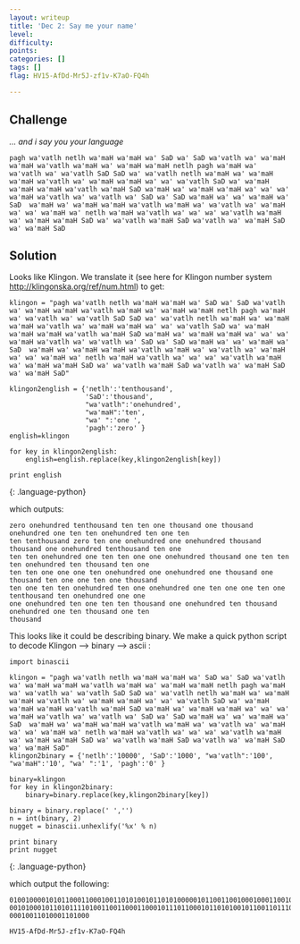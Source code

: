 ```yaml
---
layout: writeup
title: 'Dec 2: Say me your name'
level:
difficulty:
points:
categories: []
tags: []
flag: HV15-AfDd-Mr5J-zf1v-K7aO-FQ4h

---
```


## Challenge

*... and i say you your language*

    pagh wa'vatlh netlh wa'maH wa'maH wa' SaD wa' SaD wa'vatlh wa' wa'maH wa'maH wa'vatlh wa'maH wa' wa'maH wa'maH netlh pagh wa'maH wa' wa'vatlh wa' wa'vatlh SaD SaD wa' wa'vatlh netlh wa'maH wa' wa'maH wa'maH wa'vatlh wa' wa'maH wa'maH wa' wa' wa'vatlh SaD wa' wa'maH wa'maH wa'maH wa'vatlh wa'maH SaD wa'maH wa' wa'maH wa'maH wa' wa' wa' wa'maH wa'vatlh wa' wa'vatlh wa' SaD wa' SaD wa'maH wa' wa' wa'maH wa' SaD  wa'maH wa' wa'maH wa'maH wa'vatlh wa'maH wa' wa'vatlh wa' wa'maH wa' wa' wa'maH wa' netlh wa'maH wa'vatlh wa' wa' wa' wa'vatlh wa'maH wa' wa'maH wa'maH SaD wa' wa'vatlh wa'maH SaD wa'vatlh wa' wa'maH SaD wa' wa'maH SaD

## Solution

Looks like Klingon. We translate it (see here for Klingon number system
http://klingonska.org/ref/num.html) to get:

    klingon = "pagh wa'vatlh netlh wa'maH wa'maH wa' SaD wa' SaD wa'vatlh wa' wa'maH wa'maH wa'vatlh wa'maH wa' wa'maH wa'maH netlh pagh wa'maH wa' wa'vatlh wa' wa'vatlh SaD SaD wa' wa'vatlh netlh wa'maH wa' wa'maH wa'maH wa'vatlh wa' wa'maH wa'maH wa' wa' wa'vatlh SaD wa' wa'maH wa'maH wa'maH wa'vatlh wa'maH SaD wa'maH wa' wa'maH wa'maH wa' wa' wa' wa'maH wa'vatlh wa' wa'vatlh wa' SaD wa' SaD wa'maH wa' wa' wa'maH wa' SaD  wa'maH wa' wa'maH wa'maH wa'vatlh wa'maH wa' wa'vatlh wa' wa'maH wa' wa' wa'maH wa' netlh wa'maH wa'vatlh wa' wa' wa' wa'vatlh wa'maH wa' wa'maH wa'maH SaD wa' wa'vatlh wa'maH SaD wa'vatlh wa' wa'maH SaD wa' wa'maH SaD"

    klingon2english = {'netlh':'tenthousand',
                       'SaD':'thousand',
                       "wa'vatlh":'onehundred',
                       "wa'maH":'ten',
                       "wa' ":'one ',
                       'pagh':'zero' }
    english=klingon

    for key in klingon2english:
        english=english.replace(key,klingon2english[key])

    print english
{: .language-python}

which outputs:

    zero onehundred tenthousand ten ten one thousand one thousand onehundred one ten ten onehundred ten one ten
    ten tenthousand zero ten one onehundred one onehundred thousand thousand one onehundred tenthousand ten one
    ten ten onehundred one ten ten one one onehundred thousand one ten ten ten onehundred ten thousand ten one
    ten ten one one one ten onehundred one onehundred one thousand one thousand ten one one ten one thousand
    ten one ten ten onehundred ten one onehundred one ten one one ten one tenthousand ten onehundred one one
    one onehundred ten one ten ten thousand one onehundred ten thousand onehundred one ten thousand one ten
    thousand

This looks like it could be describing binary. We make a quick python
script to decode Klingon --> binary --> ascii :

    import binascii

    klingon = "pagh wa'vatlh netlh wa'maH wa'maH wa' SaD wa' SaD wa'vatlh wa' wa'maH wa'maH wa'vatlh wa'maH wa' wa'maH wa'maH netlh pagh wa'maH wa' wa'vatlh wa' wa'vatlh SaD SaD wa' wa'vatlh netlh wa'maH wa' wa'maH wa'maH wa'vatlh wa' wa'maH wa'maH wa' wa' wa'vatlh SaD wa' wa'maH wa'maH wa'maH wa'vatlh wa'maH SaD wa'maH wa' wa'maH wa'maH wa' wa' wa' wa'maH wa'vatlh wa' wa'vatlh wa' SaD wa' SaD wa'maH wa' wa' wa'maH wa' SaD  wa'maH wa' wa'maH wa'maH wa'vatlh wa'maH wa' wa'vatlh wa' wa'maH wa' wa' wa'maH wa' netlh wa'maH wa'vatlh wa' wa' wa' wa'vatlh wa'maH wa' wa'maH wa'maH SaD wa' wa'vatlh wa'maH SaD wa'vatlh wa' wa'maH SaD wa' wa'maH SaD"
    klingon2binary = {'netlh':'10000', 'SaD':'1000', "wa'vatlh":'100', "wa'maH":'10', "wa' ":'1', 'pagh':'0' }

    binary=klingon
    for key in klingon2binary:
        binary=binary.replace(key,klingon2binary[key])

    binary = binary.replace(' ','')
    n = int(binary, 2)
    nugget = binascii.unhexlify('%x' % n)

    print binary
    print nugget
{: .language-python}

which output the following:

    0100100001010110001100010011010100101101010000010110011001000100011001000010110101001101011100100011010101
    0010100010110101111010011001100011000101110110001011010100101100110111011000010100111100101101010001100101
    00010011010001101000

    HV15-AfDd-Mr5J-zf1v-K7aO-FQ4h


